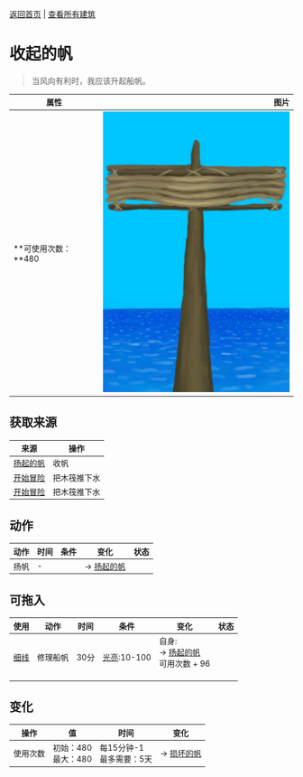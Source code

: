 [返回首页](index.md)   |  [查看所有建筑](building.md)
# 收起的帆  
> 当风向有利时，我应该升起船帆。  
  
  属性  |   图片   
 ----  |  ----:   
 **可使用次数：**480  |  ![](Sprite/SailLowered.png)   
  
## 获取来源  
来源  |  操作  
----  |  ----  
[扬起的帆](SailUp_Raft.md)  |  收帆  
[开始冒险](Start_Raft.md)  |  把木筏推下水  
[开始冒险](Start_RaftAtoll.md)  |  把木筏推下水  
## 动作  
动作  |  时间  |  条件  |  变化  |  状态  
----  |  ----  |  ----  |  ----  |  ----  
扬帆  |  -  |    |  → [扬起的帆](SailUp_Raft.md)<br>  |    
## 可拖入  
使用  |  动作  |  时间  |  条件  |  变化  |  状态  
----  |  ----  |  ----  |  ----  |  ----  |  ----  
[细线](CordFiber.md)  |  修理船帆  |  30分  |  [光亮](Light.md):10-100  |  自身:<br>→ [扬起的帆](SailUp_Raft.md)<br>可用次数 + 96<br><br>  |    
## 变化  
操作  |  值  |  时间  |  变化  
----  |  ----  |  ----  |  ----  
使用次数  |  初始：480<br>最大：480  |  每15分钟-1<br>最多需要：5天  |  → [损坏的帆](SailBroken_Raft.md)  
